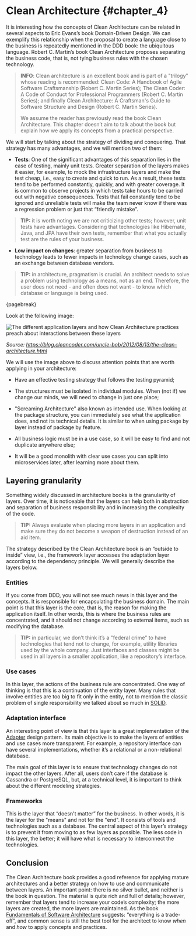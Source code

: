 # Clean Architecture {#chapter_4}

It is interesting how the concepts of Clean Architecture can be related in several aspects to Eric Evans’s book Domain-Driven Design. We can exemplify this relationship when the proposal to create a language close to the business is repeatedly mentioned in the DDD book: the ubiquitous language. Robert C. Martin’s book Clean Architecture proposes separating the business code, that is, not tying business rules with the chosen technology.

> **INFO**: Clean architecture is an excellent book and is part of a "trilogy" whose reading is recommended: Clean Code: A Handbook of Agile Software Craftsmanship (Robert C. Martin Series); The Clean Coder: A Code of Conduct for Professional Programmers (Robert C. Martin Series); and finally Clean Architecture: A Craftsman's Guide to Software Structure and Design (Robert C. Martin Series). 
>
> We assume the reader has previously read the book Clean Architecture. This chapter doesn’t aim to talk about the book but explain how we apply its concepts from a practical perspective.

We will start by talking about the strategy of dividing and conquering. That strategy has many advantages, and we will mention two of them:

* **Tests**: One of the significant advantages of this separation lies in the ease of testing, mainly unit tests. Greater separation of the layers makes it easier, for example, to mock the infrastructure layers and make the test cheap, i.e., easy to create and quick to run. As a result, these tests tend to be performed constantly, quickly, and with greater coverage. It is common to observe projects in which tests take hours to be carried out with negative consequences. Tests that fail constantly tend to be ignored and unreliable tests will make the team never know if there was a regression problem or just that “friendly mistake”.

> **TIP:** it is worth noting we are not criticizing other tests; however, unit tests have advantages. Considering that technologies like Hibernate, Java, and JPA have their own tests, remember that what you actually test are the rules of your business.

* **Low impact on changes**: greater separation from business to technology leads to fewer impacts in technology change cases, such as an exchange between database vendors.

> **TIP:** in architecture, pragmatism is crucial. An architect needs to solve a problem using technology as a means, not as an end. Therefore, the user does not need - and often does not want - to know which database or language is being used.

{pagebreak}

Look at the following image:

![The different application layers and how Clean Architecture practices preach about interactions between these layers](images/chapter_04_01.png)

*Source: <https://blog.cleancoder.com/uncle-bob/2012/08/13/the-clean-architecture.html>*

We will use the image above to discuss attention points that are worth applying in your architecture:


* Have an effective testing strategy that follows the testing pyramid;
* The structures must be isolated in individual modules. When (not if) we change our minds, we will need to change in just one place;
* "Screaming Architecture" also known as intended use. When looking at the package structure, you can immediately see what the application does, and not its technical details. It is similar to when using package by layer instead of package by feature.

* All business logic must be in a use case, so it will be easy to find and not duplicate anywhere else;

* It will be a good monolith with clear use cases you can split into microservices later, after learning more about them.

## Layering granularity

Something widely discussed in architecture books is the granularity of layers. Over time, it is noticeable that the layers can help both in abstraction and separation of business responsibility and in increasing the complexity of the code.

> **TIP:** Always evaluate when placing more layers in an application and make sure they do not become a weapon of destruction instead of an aid item.

The strategy described by the Clean Architecture book is an “outside to inside” view, i.e., the framework layer accesses the adaptation layer according to the dependency principle. We will generally describe the layers below.

### Entities

If you come from DDD, you will not see much news in this layer and the concepts. It is responsible for encapsulating the business domain. The main point is that this layer is the core, that is, the reason for making the application itself. In other words, this is where the business rules are concentrated, and it should not change according to external items, such as modifying the database.

> **TIP:** in particular, we don’t think it’s a "federal crime" to have technologies that tend not to change, for example, utility libraries used by the whole company. Just interfaces and classes might be used in all layers in a smaller application, like a repository’s interface.

### Use cases

In this layer, the actions of the business rule are concentrated. One way of thinking is that this is a continuation of the entity layer. Many rules that involve entities are too big to fit only in the entity, not to mention the classic problem of single responsibility we talked about so much in [SOLID](https://en.wikipedia.org/wiki/SOLID).

### Adaptation interface

An interesting point of view is that this layer is a great implementation of the [Adapter](https://refactoring.guru/design-patterns/adapter) design pattern. Its main objective is to make the layers of entities and use cases more transparent. For example, a repository interface can have several implementations, whether it’s a relational or a non-relational database.

The main goal of this layer is to ensure that technology changes do not impact the other layers. After all, users don’t care if the database is Cassandra or PostgreSQL, but, at a technical level, it is important to think about the different modeling strategies.

### Frameworks


This is the layer that “doesn't matter” for the business. In other words, it is the layer for the "means" and not for the "end". It consists of tools and technologies such as a database. The central aspect of this layer’s strategy is to prevent it from moving to as few layers as possible. The less code in this layer, the better; it will have what is necessary to interconnect the technologies.

## Conclusion


The Clean Architecture book provides a good reference for applying mature architectures and a better strategy on how to use and communicate between layers. An important point: there is no silver bullet, and neither is the book in question. The material is quite rich and full of details; however, remember that layers tend to increase your code’s complexity; the more layers are created, the more layers are maintained. As the book [Fundamentals of Software Architecture](https://www.amazon.com/Fundamentals-Software-Architecture-Comprehensive-Characteristics/dp/1492043451) suggests: “everything is a trade-off”, and common sense is still the best tool for the architect to know *when* and *how* to apply concepts and practices.